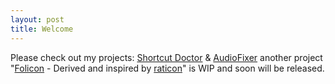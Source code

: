 ```yaml
---
layout: post
title: Welcome 
---
```


Please check out my projects: [Shortcut Doctor](../ShortcutDoc "ShortcutDoc") & [AudioFixer](../AudioFixer)
another project "[Folicon](../FoliCon) - Derived and inspired by [raticon](https://github.com/Jamedjo/Raticon)" is WIP and soon will be released.
